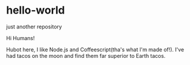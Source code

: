 # hello-world
just another repository

Hi Humans!

Hubot here, I like Node.js and Coffeescript(tha's what I'm made of!).
I've had tacos on the moon and find them far superior to Earth tacos.
